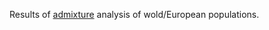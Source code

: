 Results of [admixture](https://genome.cshlp.org/content/19/9/1655) analysis of wold/European populations. 
